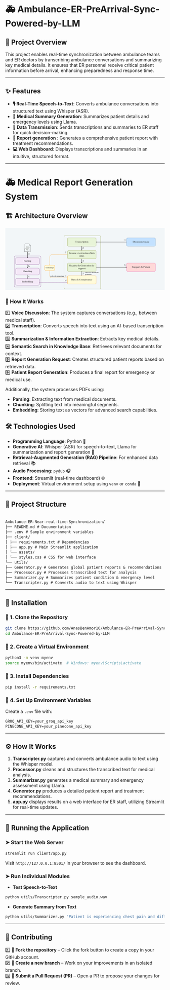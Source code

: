 # 🚑 Ambulance-ER-PreArrival-Sync-Powered-by-LLM

## 🏥 Project Overview

This project enables real-time synchronization between ambulance teams and ER doctors by transcribing ambulance conversations and summarizing key medical details. It ensures that ER personnel receive critical patient information before arrival, enhancing preparedness and response time.

---

## ✨ Features

- **🎙️ Real-Time Speech-to-Text**: Converts ambulance conversations into structured text using Whisper (ASR).
- **📄 Medical Summary Generation**: Summarizes patient details and emergency levels using Llama.
- **📡 Data Transmission**: Sends transcriptions and summaries to ER staff for quick decision-making.
- **📑 Report generation** : Generates a comprehensive patient report with treatment recommendations.
- **💻 Web Dashboard**: Displays transcriptions and summaries in an intuitive, structured format.

---

# 🚑 Medical Report Generation System

## 🏗️ Architecture Overview

![System Architecture](images/Architecture.png)

### 🔹 How It Works

1️⃣ **Voice Discussion**: The system captures conversations (e.g., between medical staff).  
2️⃣ **Transcription**: Converts speech into text using an AI-based transcription tool.  
3️⃣ **Summarization & Information Extraction**: Extracts key medical details.  
4️⃣ **Semantic Search in Knowledge Base**: Retrieves relevant documents for context.  
5️⃣ **Report Generation Request**: Creates structured patient reports based on retrieved data.  
6️⃣ **Patient Report Generation**: Produces a final report for emergency or medical use.

Additionally, the system processes PDFs using:

- **Parsing**: Extracting text from medical documents.
- **Chunking**: Splitting text into meaningful segments.
- **Embedding**: Storing text as vectors for advanced search capabilities.

## 🛠️ Technologies Used

- **Programming Language**: Python 🐍
- **Generative AI**: Whisper (ASR) for speech-to-text, Llama for summarization and report generation 🧠
- **Retrieval-Augmented Generation (RAG) Pipeline**: For enhanced data retrieval 📚
- **Audio Processing**: `pydub` 🎧
- **Frontend**: Streamlit (real-time dashboard) 🌐
- **Deployment**: Virtual environment setup using `venv` or `conda` 🚀

---

## 📁 Project Structure

```

Ambulance-ER-Near-real-time-Synchronization/
├── README.md # Documentation
├── .env # Sample environment variables
├── client/
│ ├── requirements.txt # Dependencies
│ ├── app.py # Main Streamlit application
│ └── assets/
│ └── styles.css # CSS for web interface
└── utils/
├── Generator.py # Generates global patient reports & recommendations
├── Processor.py # Processes transcribed text for analysis
├── Summarizer.py # Summarizes patient condition & emergency level
└── Transcripter.py # Converts audio to text using Whisper

```

---

## 🚀 Installation

### 🔹 1. Clone the Repository

```bash
git clone https://github.com/AnasBenAmor10/Ambulance-ER-PreArrival-Sync-Powered-by-LLM.git
cd Ambulance-ER-PreArrival-Sync-Powered-by-LLM
```

### 🔹 2. Create a Virtual Environment

```bash
python3 -m venv myenv
source myenv/bin/activate  # Windows: myenv\Scripts\activate
```

### 🔹 3. Install Dependencies

```bash
pip install -r requirements.txt
```

### 🔹 4. Set Up Environment Variables

Create a `.env` file with:

```
GROQ_API_KEY=your_groq_api_key
PINECONE_API_KEY=your_pinecone_api_key
```

---

## ⚙️ How It Works

1. **Transcripter.py** captures and converts ambulance audio to text using the Whisper model.
2. **Processor.py** cleans and structures the transcribed text for medical analysis.
3. **Summarizer.py** generates a medical summary and emergency assessment using Llama.
4. **Generator.py** produces a detailed patient report and treatment recommendations.
5. **app.py** displays results on a web interface for ER staff, utilizing Streamlit for real-time updates.

---

## 🏃 Running the Application

### ➤ Start the Web Server

```bash
streamlit run client/app.py
```

Visit `http://127.0.0.1:8501/` in your browser to see the dashboard.

### ➤ Run Individual Modules

- **Test Speech-to-Text**

```bash
python utils/Transcripter.py sample_audio.wav
```

- **Generate Summary from Text**

```bash
python utils/Summarizer.py "Patient is experiencing chest pain and difficulty breathing."
```

---

## 🤝 Contributing

1️⃣ **🍴 Fork the repository** – Click the fork button to create a copy in your GitHub account.  
2️⃣ **🌱 Create a new branch** – Work on your improvements in an isolated branch.  
3️⃣ **📩 Submit a Pull Request (PR)** – Open a PR to propose your changes for review.
